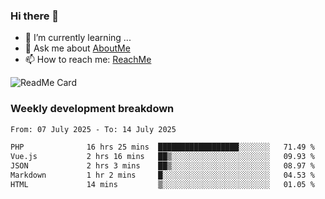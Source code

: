 ### Hi there 👋

- 🌱 I’m currently learning ...
- 💬 Ask me about [AboutMe](https://www.itzcy.com/about)
- 📫 How to reach me: [ReachMe](https://www.itzcy.com/about)

![ReadMe Card](https://github-readme-stats-ten-gilt.vercel.app/api?username=SuperChenYun&show_icons=true&title_color=fff&icon_color=79ff97&text_color=9f9f9f&bg_color=151515&hide_border=true)

### Weekly development breakdown
<!--START_SECTION:waka-->

```txt
From: 07 July 2025 - To: 14 July 2025

PHP              16 hrs 25 mins  ██████████████████░░░░░░░   71.49 %
Vue.js           2 hrs 16 mins   ██▒░░░░░░░░░░░░░░░░░░░░░░   09.93 %
JSON             2 hrs 3 mins    ██▒░░░░░░░░░░░░░░░░░░░░░░   08.97 %
Markdown         1 hr 2 mins     █░░░░░░░░░░░░░░░░░░░░░░░░   04.53 %
HTML             14 mins         ▒░░░░░░░░░░░░░░░░░░░░░░░░   01.05 %
```

<!--END_SECTION:waka-->
